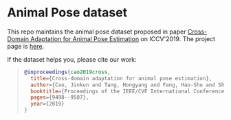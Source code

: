 # Animal Pose dataset

This repo maintains the animal pose dataset proposed in paper [Cross-Domain Adaptation for Animal Pose Estimation](https://openaccess.thecvf.com/content_ICCV_2019/html/Cao_Cross-Domain_Adaptation_for_Animal_Pose_Estimation_ICCV_2019_paper.html) on ICCV'2019. The project page is [here](https://sites.google.com/view/animal-pose/).



If the dataset helps you, please cite our work:

> ```bibtex
> @inproceedings{cao2019cross,
>   title={Cross-domain adaptation for animal pose estimation},
>   author={Cao, Jinkun and Tang, Hongyang and Fang, Hao-Shu and Shen, Xiaoyong and Lu, Cewu and Tai, Yu-Wing},
>   booktitle={Proceedings of the IEEE/CVF International Conference on Computer Vision},
>   pages={9498--9507},
>   year={2019}
> }
> ```

